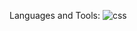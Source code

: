 



Languages and Tools:
![css](https://user-images.githubusercontent.com/87203396/127563317-6b9078ee-c165-4713-9fbc-9f7854e591bd.png)



